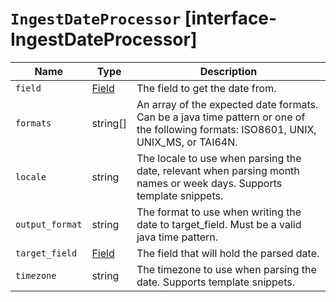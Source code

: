 # `IngestDateProcessor` [interface-IngestDateProcessor]

| Name | Type | Description |
| - | - | - |
| `field` | [Field](./Field.md) | The field to get the date from. |
| `formats` | string[] | An array of the expected date formats. Can be a java time pattern or one of the following formats: ISO8601, UNIX, UNIX_MS, or TAI64N. |
| `locale` | string | The locale to use when parsing the date, relevant when parsing month names or week days. Supports template snippets. |
| `output_format` | string | The format to use when writing the date to target_field. Must be a valid java time pattern. |
| `target_field` | [Field](./Field.md) | The field that will hold the parsed date. |
| `timezone` | string | The timezone to use when parsing the date. Supports template snippets. |
